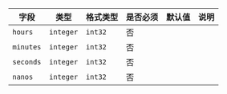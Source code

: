 | 字段 | 类型 | 格式类型 | 是否必须 | 默认值 | 说明 |
|---|---|---|---|---|---|
| `hours` | `integer` | `int32` | 否 |  |
| `minutes` | `integer` | `int32` | 否 |  |
| `seconds` | `integer` | `int32` | 否 |  |
| `nanos` | `integer` | `int32` | 否 |  |
